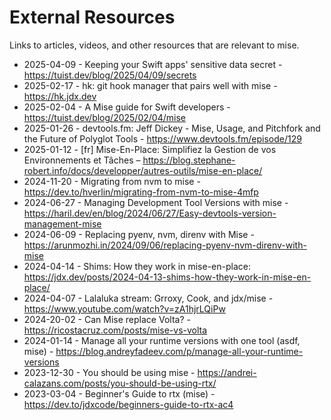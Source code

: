 # External Resources

Links to articles, videos, and other resources that are relevant to mise.

- 2025-04-09 - Keeping your Swift apps' sensitive data secret - <https://tuist.dev/blog/2025/04/09/secrets>
- 2025-02-17 - hk: git hook manager that pairs well with mise - <https://hk.jdx.dev>
- 2025-02-04 - A Mise guide for Swift developers - <https://tuist.dev/blog/2025/02/04/mise>
- 2025-01-26 - devtools.fm: Jeff Dickey - Mise, Usage, and Pitchfork and the Future of Polyglot Tools - <https://www.devtools.fm/episode/129>
- 2025-01-12 - [fr] Mise-En-Place: Simplifiez la Gestion de vos Environnements et Tâches – <https://blog.stephane-robert.info/docs/developper/autres-outils/mise-en-place/>
- 2024-11-20 - Migrating from nvm to mise - <https://dev.to/hverlin/migrating-from-nvm-to-mise-4mfp>
- 2024-06-27 - Managing Development Tool Versions with mise - <https://haril.dev/en/blog/2024/06/27/Easy-devtools-version-management-mise>
- 2024-06-09 - Replacing pyenv, nvm, direnv with Mise - <https://arunmozhi.in/2024/09/06/replacing-pyenv-nvm-direnv-with-mise>
- 2024-04-14 - Shims: How they work in mise-en-place: <https://jdx.dev/posts/2024-04-13-shims-how-they-work-in-mise-en-place/>
- 2024-04-07 - Lalaluka stream: Grroxy, Cook, and jdx/mise - <https://www.youtube.com/watch?v=zA1hjrLQiPw>
- 2024-20-02 - Can Mise replace Volta? - <https://ricostacruz.com/posts/mise-vs-volta>
- 2024-01-14 - Manage all your runtime versions with one tool (asdf, mise) - <https://blog.andreyfadeev.com/p/manage-all-your-runtime-versions>
- 2023-12-30 - You should be using mise - <https://andrei-calazans.com/posts/you-should-be-using-rtx/>
- 2023-03-04 - Beginner's Guide to rtx (mise) - <https://dev.to/jdxcode/beginners-guide-to-rtx-ac4>
